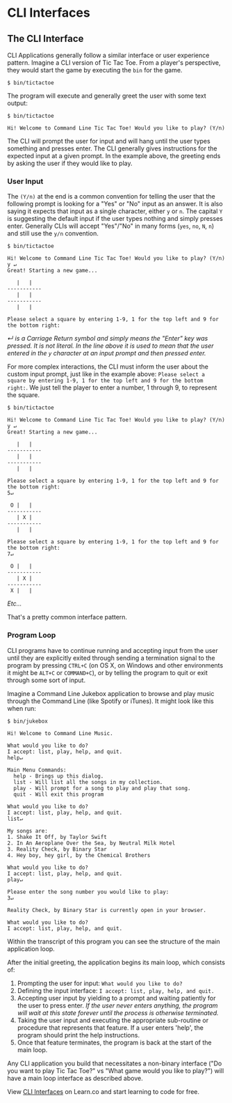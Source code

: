 # CLI Interfaces

## The CLI Interface

CLI Applications generally follow a similar interface or user experience pattern. Imagine a CLI version of Tic Tac Toe. From a player's perspective, they would start the game by executing the `bin` for the game.

```
$ bin/tictactoe
```

The program will execute and generally greet the user with some text output:

```
$ bin/tictactoe

Hi! Welcome to Command Line Tic Tac Toe! Would you like to play? (Y/n)

```

The CLI will prompt the user for input and will hang until the user types something and presses enter. The CLI generally gives instructions for the expected input at a given prompt. In the example above, the greeting ends by asking the user if they would like to play. 

### User Input

The `(Y/n)` at the end is a common convention for telling the user that the following prompt is looking for a "Yes" or "No" input as an answer. It is also saying it expects that input as a single character, either `y` or `n`. The capital `Y` is suggesting the default input if the user types nothing and simply presses enter. Generally CLIs will accept "Yes"/"No" in many forms (`yes`, `no`, `N`, `n`) and still use the `y/n` convention.

```
$ bin/tictactoe

Hi! Welcome to Command Line Tic Tac Toe! Would you like to play? (Y/n)
y ↵
Great! Starting a new game...

   |   |   
-----------
   |   |   
-----------
   |   |   

Please select a square by entering 1-9, 1 for the top left and 9 for the bottom right:

```
*↵ is a Carriage Return symbol and simply means the "Enter" key was pressed. It is not literal. In the line above it is used to mean that the user entered in the `y` character at an input prompt and then pressed enter.*

For more complex interactions, the CLI must inform the user about the custom input prompt, just like in the example above: `Please select a square by entering 1-9, 1 for the top left and 9 for the bottom right:`. We just tell the player to enter a number, 1 through 9, to represent the square.

```
$ bin/tictactoe

Hi! Welcome to Command Line Tic Tac Toe! Would you like to play? (Y/n)
y ↵
Great! Starting a new game...

   |   |   
-----------
   |   |   
-----------
   |   |   

Please select a square by entering 1-9, 1 for the top left and 9 for the bottom right:
5↵

 O |   |   
-----------
   | X |   
-----------
   |   |   

Please select a square by entering 1-9, 1 for the top left and 9 for the bottom right:
7↵

 O |   |   
-----------
   | X |   
-----------
 X |   |   
```
*Etc...*

That's a pretty common interface pattern.

### Program Loop

CLI programs have to continue running and accepting input from the user until they are explicitly exited through sending a termination signal to the program by pressing `CTRL+C` (on OS X, on Windows and other environments it might be `ALT+C` or `COMMAND+C`), or by telling the program to quit or exit through some sort of input.

Imagine a Command Line Jukebox application to browse and play music through the Command Line (like Spotify or iTunes). It might look like this when run:

```
$ bin/jukebox

Hi! Welcome to Command Line Music.

What would you like to do?
I accept: list, play, help, and quit.
help↵

Main Menu Commands:
  help - Brings up this dialog.
  list - Will list all the songs in my collection.
  play - Will prompt for a song to play and play that song.
  quit - Will exit this program

What would you like to do?
I accept: list, play, help, and quit.
list↵

My songs are:
1. Shake It Off, by Taylor Swift
2. In An Aeroplane Over the Sea, by Neutral Milk Hotel
3. Reality Check, by Binary Star
4. Hey boy, hey girl, by the Chemical Brothers

What would you like to do?
I accept: list, play, help, and quit.
play↵

Please enter the song number you would like to play:
3↵

Reality Check, by Binary Star is currently open in your browser.

What would you like to do?
I accept: list, play, help, and quit.
```

Within the transcript of this program you can see the structure of the main application loop.

After the initial greeting, the application begins its main loop, which consists of:

1. Prompting the user for input: `What would you like to do?`
2. Defining the input interface: `I accept: list, play, help, and quit.`
3. Accepting user input by yielding to a prompt and waiting patiently for the user to press enter. *If the user never enters anything, the program will wait at this state forever until the process is otherwise terminated.*
4. Taking the user input and executing the appropriate sub-routine or procedure that represents that feature. If a user enters 'help', the program should print the help instructions.
5. Once that feature terminates, the program is back at the start of the main loop.

Any CLI application you build that necessitates a non-binary interface ("Do you want to play Tic Tac Toe?" vs "What game would you like to play?") will have a main loop interface as described above. 
<p data-visibility='hidden'>View <a href='https://learn.co/lessons/cli-interfaces-readme' title='CLI Interfaces'>CLI Interfaces</a> on Learn.co and start learning to code for free.</p>
